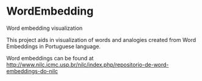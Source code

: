 # WordEmbedding
Word embedding visualization

This project aids in visualization of words and analogies created from Word Embeddings in Portuguese language.

Word embeddings can be found at
http://www.nilc.icmc.usp.br/nilc/index.php/repositorio-de-word-embeddings-do-nilc
